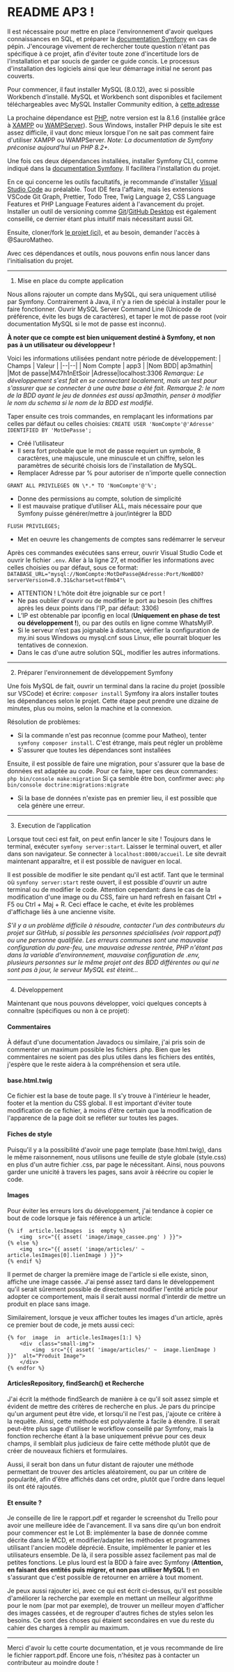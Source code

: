 
# README AP3 !
Il est nécessaire pour mettre en place l'environnement d'avoir quelques connaissances en SQL, et préparer la [documentation Symfony](https://symfony.com/doc/current/setup.html) en cas de pépin. J'encourage vivement de rechercher toute question n'étant pas spécifique à ce projet, afin d'éviter toute zone d'incertitude lors de l'installation et par soucis de garder ce guide concis. Le processus d'installation des logiciels ainsi que leur démarrage initial ne seront pas couverts.

Pour commencer, il faut installer MySQL (8.0.12), avec si possible Workbench d’installé. MySQL et Workbench sont disponibles et facilement téléchargeables avec MySQL Installer Community edition, à [cette adresse](https://dev.mysql.com/downloads/installer/)

La prochaine dépendance est [PHP](https://www.php.net/), notre version est la 8.1.6 (installée grâce à [XAMPP](https://www.apachefriends.org/fr/index.html) ou [WAMPServer](https://wampserver.aviatechno.net/)). Sous Windows, installer PHP depuis le site est assez difficile, il vaut donc mieux lorsque l'on ne sait pas comment faire d'utiliser XAMPP ou WAMPServer.
_Note: La documentation de Symfony préconise aujourd'hui un PHP 8.2+._

Une fois ces deux dépendances installées, installer Symfony CLI, comme indiqué dans la [documentation Symfony](https://symfony.com/doc/current/setup.html). Il facilitera l'installation du projet.

En ce qui concerne les outils facultatifs, je recommande d'installer [Visual Studio Code](https://code.visualstudio.com/) au préalable. Tout IDE fera l'affaire, mais les extensions VSCode Git Graph, Prettier, Todo Tree, Twig Language 2, CSS Language Features et PHP Language Features aident à l'avancement du projet.
Installer un outil de versioning comme [Git](https://git-scm.com/)/[GitHub Desktop](https://desktop.github.com/) est également conseillé, ce dernier étant plus intuitif mais nécessitant aussi Git.

Ensuite, cloner/fork [le projet (ici)](https://github.com/SauroMatheo/ap3-robin-matheo), et au besoin, demander l'accès à @SauroMatheo.

Avec ces dépendances et outils, nous pouvons enfin nous lancer dans l'initialisation du projet.

---
1.  Mise en place du compte application

Nous allons rajouter un compte dans MySQL, qui sera uniquement utilisé par Symfony. Contrairement à Java, il n'y a rien de spécial à installer pour le faire fonctionner. Ouvrir MySQL Server Command Line (Unicode de préférence, évite les bugs de caractères), et taper le mot de passe root (voir documentation MySQL si le mot de passe est inconnu).

**À noter que ce compte est bien uniquement destiné à Symfony, et non pas à un utilisateur ou développeur !**

Voici les informations utilisées pendant notre période de développement:
| Champs | Valeur |
|--|--|
| Nom Compte | app3 |
|Nom BDD| ap3mathin|
|Mot de passe|M47h1nEtSoir
|Adresse|localhost:3306
_Remarque: Le développement s'est fait en se connectant localement, mais un test pour s'assurer que se connecter à une autre base a été fait._
_Remarque 2: le nom de la BDD ayant le jeu de données est aussi ap3mathin, penser à modifier le nom du schema si le nom de la BDD est modifié._

Taper ensuite ces trois commandes, en remplaçant les informations par celles par défaut ou celles choisies:
`CREATE USER 'NomCompte'@'Adresse' IDENTIFIED BY 'MotDePasse';`
- Créé l’utilisateur
- Il sera fort probable que le mot de passe requiert un symbole, 8 caractères, une majuscule, une minuscule et un chiffre, selon les paramètres de sécurité choisis lors de l'installation de MySQL.
- Remplacer Adresse par % pour autoriser de n'importe quelle connection

`GRANT ALL PRIVILEGES ON \*.* TO 'NomCompte'@'%';`
- Donne des permissions au compte, solution de simplicité
- Il est mauvaise pratique d’utiliser ALL, mais nécessaire pour que Symfony puisse générer/mettre à jour/intégrer la BDD

`FLUSH PRIVILEGES;`
- Met en oeuvre les changements de comptes sans redémarrer le serveur
    
Après ces commandes exécutées sans erreur, ouvrir Visual Studio Code et ouvrir le fichier `.env`. Aller à la ligne 27, et modifier les informations avec celles choisies ou par défaut, sous ce format:
`DATABASE_URL="mysql://NomCompte:MotDePasse@Adresse:Port/NomBDD?serverVersion=8.0.31&charset=utf8mb4"\`
- ATTENTION ! L’hôte doit être joignable sur ce port !
-  Ne pas oublier d'ouvrir ou de modifier le port au besoin (les chiffres après les deux points dans l'IP, par défaut: 3306)
- L’IP est obtenable par ipconfig en local (**Uniquement en phase de test ou développement !**), ou par des outils en ligne comme WhatsMyIP.
- Si le serveur n’est pas joignable à distance, vérifier la configuration de my.ini sous Windows ou mysql.cnf sous Linux, elle pourrait bloquer les tentatives de connexion.
- Dans le cas d'une autre solution SQL, modifier les autres informations.

---
2. Préparer l'environnement de développement Symfony

Une fois MySQL de fait, ouvrir un terminal dans la racine du projet (possible sur VSCode) et écrire:
`composer install`
Symfony ira alors installer toutes les dépendances selon le projet. Cette étape peut prendre une dizaine de minutes, plus ou moins, selon la machine et la connexion.

Résolution de problèmes:
- Si la commande n'est pas reconnue (comme pour Matheo), tenter `symfony composer install`. C'est étrange, mais peut régler un problème
- S'assurer que toutes les dépendances sont installées

Ensuite, il est possible de faire une migration, pour s'assurer que la base de données est adaptée au code. Pour ce faire, taper ces deux commandes:
`php bin/console make:migration`
Si ça semble être bon, confirmer avec:
`php bin/console doctrine:migrations:migrate`
- Si la base de données n'existe pas en premier lieu, il est possible que cela génère une erreur.

---
  3. Execution de l’application

Lorsque tout ceci est fait, on peut enfin lancer le site !
Toujours dans le terminal, exécuter `symfony server:start`. Laisser le terminal ouvert, et aller dans son navigateur. Se connecter à `localhost:8000/accueil`. Le site devrait maintenant apparaître, et il est possible de naviguer en local.

Il est possible de modifier le site pendant qu'il est actif. Tant que le terminal où `symfony server:start` reste ouvert, il est possible d'ouvrir un autre terminal ou de modifier le code. Attention cependant: dans le cas de la modification d'une image ou du CSS,  faire un hard refresh en faisant Ctrl + F5 ou Ctrl + Maj + R. Ceci efface le cache, et évite les problèmes d'affichage liés à une ancienne visite.

*S'il y a un problème difficile à résoudre, contacter l'un des contributeurs du projet sur GitHub, si possible les personnes spécialisées (voir rapport.pdf) ou une personne qualifiée. Les erreurs communes sont une mauvaise configuration du pare-feu, une mauvaise adresse rentrée, PHP n'étant pas dans la variable d'environnement, mauvaise configuration de .env, plusieurs personnes sur le même projet ont des BDD différentes ou qui ne sont pas à jour, le serveur MySQL est éteint...*

---
4. Développement

Maintenant que nous pouvons développer, voici quelques concepts à connaître (spécifiques ou non à ce projet):

#### Commentaires
À défaut d'une documentation Javadocs ou similaire, j'ai pris soin de commenter un maximum possible les fichiers .php. Bien que les commentaires ne soient pas des plus utiles dans les fichiers des entités, j'espère que le reste aidera à la compréhension et sera utile.

#### base.html.twig
Ce fichier est la base de toute page. Il s'y trouve à l'intérieur le header, footer et la mention du CSS global. Il est important d'éviter toute modification de ce fichier, à moins d'être certain que la modification de l'apparence de la page doit se refléter sur toutes les pages.

#### Fiches de style
Puisqu'il y a la possibilité d'avoir une page template (base.html.twig), dans le même raisonnement, nous utilisons une feuille de style globale (style.css) en plus d'un autre fichier .css, par page le nécessitant. Ainsi, nous pouvons garder une unicité à travers les pages, sans avoir à réécrire ou copier le code.

#### Images
Pour éviter les erreurs lors du développement, j'ai tendance à copier ce bout de code lorsque je fais référence à un article:
```twig
{% if  article.lesImages  is  empty %}
	<img  src="{{ asset( 'image/image_cassee.png' ) }}">
{% else %}
	<img  src="{{ asset( 'image/articles/' ~  article.lesImages[0].lienImage ) }}">
{% endif %}
```
Il permet de charger la première image de l'article si elle existe, sinon, affiche une image cassée. J'ai pensé assez tard dans le développement qu'il serait sûrement possible de directement modifier l'entité article pour adopter ce comportement, mais il serait aussi normal d'interdir de mettre un produit en place sans image.

Similairement, lorsque je veux afficher toutes les images d'un article, après ce premier bout de code, je mets aussi ceci:
```twig
{% for  image  in  article.lesImages[1:] %}
	<div  class="small-img">
		<img  src="{{ asset( 'image/articles/' ~  image.lienImage ) }}"  alt="Produit Image">
	</div>
{% endfor %}
```

#### ArticlesRepository, findSearch() et Recherche
J'ai écrit la méthode findSearch de manière à ce qu'il soit assez simple et évident de mettre des critères de recherche en plus. Je pars du principe qu'un argument peut être vide, et lorsqu'il ne l'est pas, j'ajoute ce critère à la requête. Ainsi, cette méthode est polyvalente à facile à étendre.
Il serait peut-être plus sage d'utiliser le workflow conseillé par Symfony, mais la fonction recherche étant à la base uniquement prévue pour ces deux champs, il semblait plus judicieux de faire cette méthode plutôt que de créer de nouveaux fichiers et formulaires.

Aussi, il serait bon dans un futur distant de rajouter une méthode permettant de trouver des articles aléatoirement, ou par un critère de popularité, afin d'être affichés dans cet ordre, plutôt que l'ordre dans lequel ils ont été rajoutés.

#### Et ensuite ?
Je conseille de lire le rapport.pdf et regarder le screenshot du Trello pour avoir une meilleure idée de l'avancement. Il va sans dire qu'un bon endroit pour commencer est le Lot B: implémenter la base de donnée comme décrite dans le MCD, et modifier/adapter les méthodes et programmes utilisant l'ancien modèle déprécié. Ensuite, implémenter le panier et les utilisateurs ensemble. De là, il sera possible assez facilement pas mal de petites fonctions. Le plus lourd est la BDD à faire avec Symfony (**Attention, en faisant des entités puis migrer, et non pas utiliser MySQL !**) en s'assurant que c'est possible de retourner en arrière à tout moment.

Je peux aussi rajouter ici, avec ce qui est écrit ci-dessus, qu'il est possible d'améliorer la recherche par exemple en mettant un meilleur algorithme pour le nom (par mot par exemple), de trouver un meilleur moyen d'afficher des images cassées, et de regrouper d'autres fiches de styles selon les besoins. Ce sont des choses qui étaient secondaires en vue du reste du cahier des charges à remplir au maximum.

---
Merci d'avoir lu cette courte documentation, et je vous recommande de lire le fichier rapport.pdf. Encore une fois, n'hésitez pas à contacter un contributeur au moindre doute !
